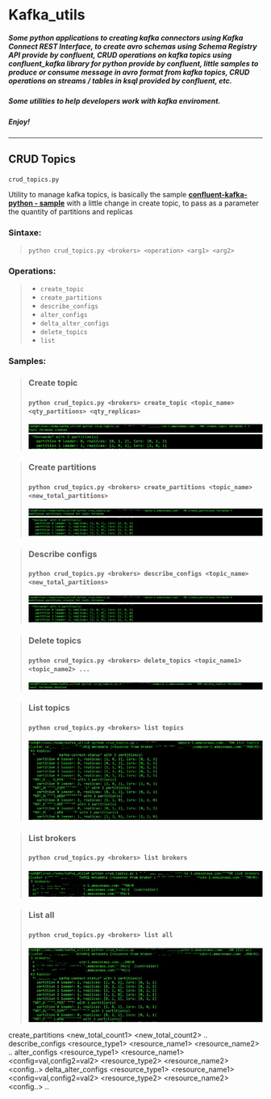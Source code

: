 # Kafka_utils

##### Some python applications to creating kafka connectors using Kafka Connect REST Interface, to create avro schemas using Schema Registry API provide by confluent, CRUD operations on kafka topics using confluent_kafka library for python provide by confluent, little samples to produce or consume message in avro format from kafka topics, CRUD operations on streams / tables in ksql provided by confluent, etc.

##### Some utilities to help developers work with kafka enviroment.

##### Enjoy!

***

## CRUD Topics
`crud_topics.py`

Utility to manage kafka topics, is basically the sample **[confluent-kafka-python - sample](https://github.com/confluentinc/confluent-kafka-python/blob/master/examples/adminapi.py)** with a little change in create topic, to pass as a parameter the quantity of partitions and replicas

### Sintaxe: 
> `python crud_topics.py <brokers> <operation> <arg1> <arg2>`

### Operations:
>* `create_topic`
>* `create_partitions`
>* `describe_configs`
>* `alter_configs`
>* `delta_alter_configs`
>* `delete_topics`
>* `list`

### Samples:

>### Create topic
>#### `python crud_topics.py <brokers> create_topic <topic_name> <qty_partitions> <qty_replicas>`
>![Topic created](/crud_topics_create.jpg)
>![When you list the topic created to check](/crud_topics_create_list.jpg)

>### Create partitions
>#### `python crud_topics.py <brokers> create_partitions <topic_name> <new_total_partitions>`
>![Topic created](/crud_topics_partition_create.jpg)
>![When you list the topic created to check](/crud_topics_partition_create_list.jpg)

>### Describe configs
>#### `python crud_topics.py <brokers> describe_configs <topic_name> <new_total_partitions>`
>![Topic created](/crud_topics_partition_create.jpg)
>![When you list the topic created to check](/crud_topics_partition_create_list.jpg)

>### Delete topics
>#### `python crud_topics.py <brokers> delete_topics <topic_name1> <topic_name2> ...`
>![Topic deleted](/crud_topics_delete.jpg)

>### List topics
>#### `python crud_topics.py <brokers> list topics`
>![List topics](/crud_topics_list.jpg)

>### List brokers
>#### `python crud_topics.py <brokers> list brokers`
>![List brokers](/crud_topics_brokers.jpg)

>### List all
>#### `python crud_topics.py <brokers> list all`
>![List topics and brokers](/crud_topics_all.jpg)





create_partitions <topic1> <new_total_count1> <topic2> <new_total_count2> ..
describe_configs <resource_type1> <resource_name1> <resource2> <resource_name2> ..
alter_configs <resource_type1> <resource_name1> <config=val,config2=val2> <resource_type2> <resource_name2> <config..>
delta_alter_configs <resource_type1> <resource_name1> <config=val,config2=val2> <resource_type2> <resource_name2> <config..> ..

